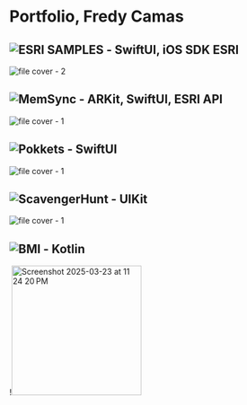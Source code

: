# Portfolio, Fredy Camas


## ![ESRI SAMPLES](https://github.com/Esri/arcgis-maps-sdk-swift-samples/tree/main/Shared/Samples/Query%20feature%20count%20and%20extent) - SwiftUI, iOS SDK ESRI
 <!--  <img width="276" alt="1349@3x" src="https://github.com/user-attachments/assets/4ffb0b1a-3d63-477a-b6a7-2ce54e39df1a">
<img width="276" alt="1350@3x" src="https://github.com/user-attachments/assets/101a0249-f060-4b87-bb13-a81213b091cf">
<img width="276" alt="1354@3x" src="https://github.com/user-attachments/assets/d668fa1c-fa69-4863-a5a7-093ab2d522e6">
<img width="276" alt="1351@3x" src="https://github.com/user-attachments/assets/7a192b42-b658-4007-8310-d410c9ad5aa8">
!-->

![file cover - 2](https://github.com/user-attachments/assets/65834fcf-3100-4da6-96e2-25a7b28837a8)


## ![MemSync](https://github.com/Hackathon-Esri/MemorySync) - ARKit, SwiftUI, ESRI API

<!--  ![Frame 5](https://github.com/user-attachments/assets/62c47406-807e-47ec-bbf2-1c85e712e980)
![Frame 7](https://github.com/user-attachments/assets/868d8793-6c48-42ad-9c60-1dbb93c33b18)
<img width="276" alt="1355@3x (2)" src="https://github.com/user-attachments/assets/e147e7d1-e279-48f4-90e8-0766a5d5937d"> < !-->

![file cover - 1](https://github.com/user-attachments/assets/0d34c4b1-3c76-4e9d-a01d-60f309391c95)


## ![Pokkets](https://github.com/IOS-Group15/Personal-Budget-Management) - SwiftUI
![file cover - 1](https://github.com/user-attachments/assets/aca89f33-89fe-4e34-8f16-b60214468417)


## ![ScavengerHunt](https://github.com/fcamas/ScavengerHunt) - UIKit
![file cover - 1](https://github.com/user-attachments/assets/093fd583-b445-48af-a379-78b320b25df8)



## ![BMI](https://github.com/fcamas/BMI) - Kotlin

!<img width="231" alt="Screenshot 2025-03-23 at 11 24 20 PM" src="https://github.com/user-attachments/assets/da0ab7f4-d3df-4898-b305-0ad2af2d5f16" />




